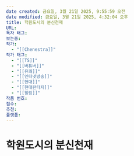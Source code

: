 ```yaml
---
date created: 금요일, 3월 21일 2025, 9:55:59 오전
date modified: 금요일, 3월 21일 2025, 4:32:04 오후
title: 학원도시의 분신천재
URL: 
독자 태그: 
보는중: 
작가:
  - "[[Chenestra]]"
작가 태그:
  - "[[TS]]"
  - "[[버튜버]]"
  - "[[유쾌]]"
  - "[[인터넷방송]]"
  - "[[현대]]"
  - "[[현대판타지]]"
  - "[[힐링]]"
작품 번호: 
점수: 
추천: 
플랫폼: 
---
```


# 학원도시의 분신천재
